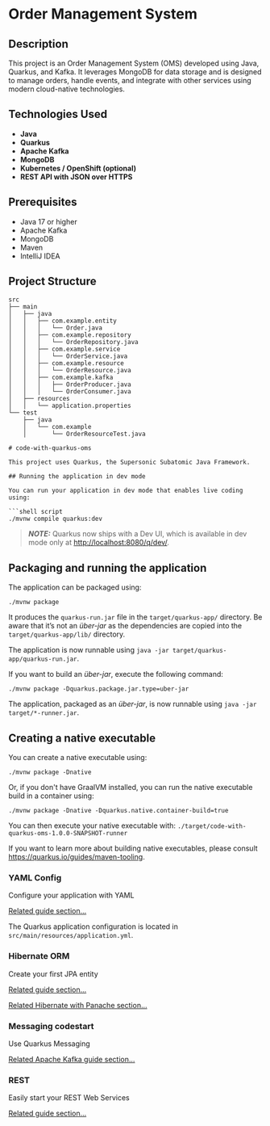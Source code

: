 # Order Management System

## Description

This project is an Order Management System (OMS) developed using Java, Quarkus, and Kafka. It leverages MongoDB for data storage and is designed to manage orders, handle events, and integrate with other services using modern cloud-native technologies.

## Technologies Used

- **Java**
- **Quarkus**
- **Apache Kafka**
- **MongoDB**
- **Kubernetes / OpenShift (optional)**
- **REST API with JSON over HTTPS**

## Prerequisites

- Java 17 or higher
- Apache Kafka
- MongoDB
- Maven
- IntelliJ IDEA

## Project Structure

```plaintext
src
├── main
│   ├── java
│   │   ├── com.example.entity
│   │   │   └── Order.java
│   │   ├── com.example.repository
│   │   │   └── OrderRepository.java
│   │   ├── com.example.service
│   │   │   └── OrderService.java
│   │   ├── com.example.resource
│   │   │   └── OrderResource.java
│   │   ├── com.example.kafka
│   │   │   ├── OrderProducer.java
│   │   │   └── OrderConsumer.java
│   ├── resources
│   │   └── application.properties
└── test
    ├── java
    │   └── com.example
    │       └── OrderResourceTest.java

# code-with-quarkus-oms

This project uses Quarkus, the Supersonic Subatomic Java Framework.

## Running the application in dev mode

You can run your application in dev mode that enables live coding using:

```shell script
./mvnw compile quarkus:dev
```

> **_NOTE:_**  Quarkus now ships with a Dev UI, which is available in dev mode only at <http://localhost:8080/q/dev/>.

## Packaging and running the application

The application can be packaged using:

```shell script
./mvnw package
```

It produces the `quarkus-run.jar` file in the `target/quarkus-app/` directory.
Be aware that it’s not an _über-jar_ as the dependencies are copied into the `target/quarkus-app/lib/` directory.

The application is now runnable using `java -jar target/quarkus-app/quarkus-run.jar`.

If you want to build an _über-jar_, execute the following command:

```shell script
./mvnw package -Dquarkus.package.jar.type=uber-jar
```

The application, packaged as an _über-jar_, is now runnable using `java -jar target/*-runner.jar`.

## Creating a native executable

You can create a native executable using:

```shell script
./mvnw package -Dnative
```

Or, if you don't have GraalVM installed, you can run the native executable build in a container using:

```shell script
./mvnw package -Dnative -Dquarkus.native.container-build=true
```

You can then execute your native executable with: `./target/code-with-quarkus-oms-1.0.0-SNAPSHOT-runner`

If you want to learn more about building native executables, please consult <https://quarkus.io/guides/maven-tooling>.



### YAML Config

Configure your application with YAML

[Related guide section...](https://quarkus.io/guides/config-reference#configuration-examples)

The Quarkus application configuration is located in `src/main/resources/application.yml`.

### Hibernate ORM

Create your first JPA entity

[Related guide section...](https://quarkus.io/guides/hibernate-orm)

[Related Hibernate with Panache section...](https://quarkus.io/guides/hibernate-orm-panache)


### Messaging codestart

Use Quarkus Messaging

[Related Apache Kafka guide section...](https://quarkus.io/guides/kafka-reactive-getting-started)


### REST

Easily start your REST Web Services

[Related guide section...](https://quarkus.io/guides/getting-started-reactive#reactive-jax-rs-resources)

